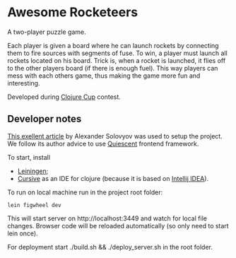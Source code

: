 # Awesome Rocketeers

A two-player puzzle game.

Each player is given a board where he can launch rockets by connecting them to fire sources with segments of fuse. To win, a player must launch all rockets located on his board. Trick is, when a rocket is launched, it flies off to the other players board (if there is enough fuel). This way players can mess with each others game, thus making the game more fun and interesting.

Developed during [Clojure Cup](clojurecup.com) contest.

## Developer notes

[This exellent article](http://solovyov.net/en/2014/cljs-start/) by Alexander Solovyov was used to setup the project. We follow its author advice to use [Quiescent](https://github.com/levand/quiescent) frontend framework.

To start, install
* [Leiningen](http://leiningen.org/);
* [Cursive](https://cursiveclojure.com/) as an IDE for clojure (because it is based on [Intellij IDEA](http://www.jetbrains.com/idea/)).

To run on local machine run in the project root folder:

    lein figwheel dev

This will start server on http://localhost:3449 and watch for local file changes. Browser code will be reloaded automatically (so only need to start lein once).

For deployment start ./build.sh && ./deploy_server.sh in the root folder.
